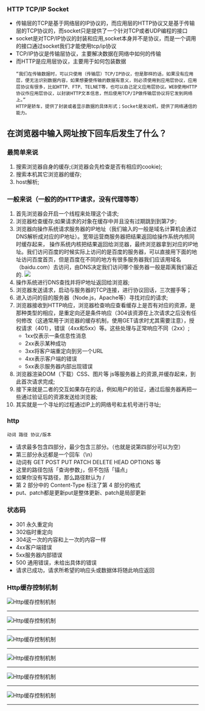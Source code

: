 ### HTTP TCP/IP Socket
+ 传输层的TCP是基于网络层的IP协议的，而应用层的HTTP协议又是基于传输层的TCP协议的，而socket只是提供了一个针对TCP或者UDP编程的接口
+ socket是对TCP/IP协议的封装和应用,socket本身并不是协议，而是一个调用的接口通过socket我们才能使用tcp/ip协议
+ TCP/IP协议是传输层协议，主要解决数据在网络中如何的传输
+ 而HTTP是应用层协议，主要用于如何包装数据
    ```
    “我们在传输数据时，可以只使用（传输层）TCP/IP协议，但是那样的话，如果没有应用层，便无法识别数据内容，如果想要使传输的数据有意义，则必须使用到应用层协议，应用层协议有很多，比如HTTP、FTP、TELNET等，也可以自己定义应用层协议。WEB使用HTTP协议作应用层协议，以封装HTTP文本信息，然后使用TCP/IP做传输层协议将它发到网络上。”
    HTTP是轿车，提供了封装或者显示数据的具体形式；Socket是发动机，提供了网络通信的能力。
    ```

## 在浏览器中输入网址按下回车后发生了什么？
### 最简单来说
1. 搜索浏览器自身的缓存;(浏览器会先检查是否有相应的cookie);
2. 搜索本机其它浏览器的缓存;
3. host解析;
### 一般来说（一般的的HTTP请求，没有代理等等）
1. 首先浏览器会开启一个线程来处理这个请求;
2. 浏览器检查缓存;如果请求的对象在缓存中并且没有过期跳到到第7步;
3. 浏览器向操作系统请求服务器的IP地址（我们输入的一般是域名计算机会通过DNS解析成对应的IP地址）。宽带运营商服务器把结果返回给操作系统内核同时缓存起来， 操作系统内核把结果返回给浏览器，最终浏览器拿到对应的IP地址。我们访问百度的时候实际上访问的是百度的服务器，可以直接用下面的地址访问百度首页，但是百度在不同的地方有很多服务器我们应该用域名（baidu.com）去访问，由DNS决定我们访问哪个服务器一般是距离我们最近的.
![](./img/dns.jpg)
4. 操作系统进行DNS查找并将IP地址返回给浏览器;
5. 浏览器发送请求，启动与服务器的TCP连接，进行协议回话，三次握手等；
6. 进入访问的目的服务器（Node.js，Apache等）寻找对应的请求;
7. 浏览器接收到HTTP响应，浏览器检查响应查看缓存上是否有对应的资源，是那种类型的相应，是重定向还是条件响应（304该资源在上次请求之后没有任何修改（这通常用于浏览器的缓存机制，使用GET请求时尤其需要注意），授权请求（401），错误（4xx和5xx）等。这些处理与正常响应不同（2xx）;
    * 1xx仅表示一条信息性消息
    * 2xx表示某种成功
    * 3xx将客户端重定向到另一个URL
    * 4xx表示客户端的错误
    * 5xx表示服务器内部出现错误
8. 浏览器渲染DOM（下载）CSS、图片等 js等服务器上的资源,并缓存起来，到此首次请求完成;
9. 接下来就是二者的交互如果存在的话，例如用户的验证，通过后服务器再把一些通过验证后的资源发送给浏览器;
10. 其实就是一个寻址的过程通过IP上的网络号和主机号进行寻址;
### http
```
动词 路径 协议/版本
```
+ 请求最多包含四部分，最少包含三部分。（也就是说第四部分可以为空）
+ 第三部分永远都是一个回车（\n）
+ 动词有 GET POST PUT PATCH DELETE HEAD OPTIONS 等
+ 这里的路径包括「查询参数」，但不包括「锚点」
+ 如果你没有写路径，那么路径默认为 /
+ 第 2 部分中的 Content-Type 标注了第 4 部分的格式
+ put、patch都是更新put是整体更新、patch是局部更新
### 状态码
+ 301 永久重定向
+ 302临时重定向
+ 304这一次的内容和上一次的内容一样
+ 4xx客户端错误
+ 5xx服务器内部错误
+ 500 通用错误，未给出具体的错误
+ 请求已成功，请求所希望的响应头或数据体将随此响应返回
 ### Http缓存控制机制
![Http缓存控制机制](./img/http-cache.jpg)
***
![Http缓存控制机制](./img/http-cach2.jpg)
***
![Http缓存控制机制](./img/http-cache3.jpg)
***
![Http缓存控制机制](./img/http-cache4.jpg)
***
![Http缓存控制机制](./img/http-cache5.jpg)
***
![Http缓存控制机制](./img/http-cache6.jpg)
***